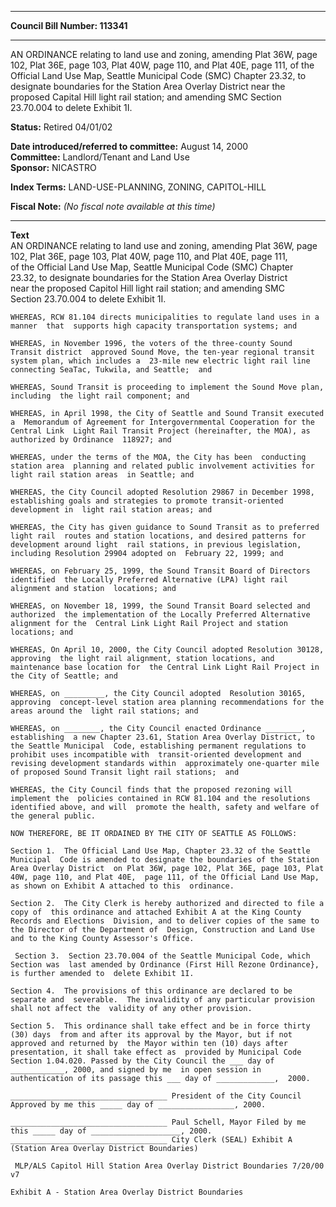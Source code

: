 * * * * *  
  
**Council Bill Number: [](#h0)[](#h2)113341**  
  
* * * * *  
  
AN ORDINANCE relating to land use and zoning, amending Plat 36W, page 102, Plat 36E, page 103, Plat 40W, page 110, and Plat 40E, page 111, of the Official Land Use Map, Seattle Municipal Code (SMC) Chapter 23.32, to designate boundaries for the Station Area Overlay District near the proposed Capital Hill light rail station; and amending SMC Section 23.70.004 to delete Exhibit 1I.  
  
**Status:** Retired 04/01/02   
  
**Date introduced/referred to committee:** August 14, 2000   
**Committee:** Landlord/Tenant and Land Use   
**Sponsor:** NICASTRO   
  
**Index Terms:** LAND-USE-PLANNING, ZONING, CAPITOL-HILL  
  
**Fiscal Note:** *(No fiscal note available at this time)*  
  
* * * * *  
  
**Text**  
    AN ORDINANCE relating to land use and zoning, amending Plat 36W, page  
    102, Plat  36E, page 103, Plat 40W, page 110, and Plat 40E, page 111,  
    of the Official Land  Use Map, Seattle Municipal Code (SMC) Chapter  
    23.32, to designate boundaries for  the Station Area Overlay District  
    near the proposed Capitol Hill light rail  station; and amending SMC  
    Section 23.70.004 to delete Exhibit 1I.  
  
    WHEREAS, RCW 81.104 directs municipalities to regulate land uses in a  
    manner  that  supports high capacity transportation systems; and  
  
    WHEREAS, in November 1996, the voters of the three-county Sound  
    Transit district  approved Sound Move, the ten-year regional transit  
    system plan, which includes a  23-mile new electric light rail line  
    connecting SeaTac, Tukwila, and Seattle;  and  
  
    WHEREAS, Sound Transit is proceeding to implement the Sound Move plan,  
    including  the light rail component; and  
  
    WHEREAS, in April 1998, the City of Seattle and Sound Transit executed  
    a  Memorandum of Agreement for Intergovernmental Cooperation for the  
    Central Link  Light Rail Transit Project (hereinafter, the MOA), as  
    authorized by Ordinance  118927; and  
  
    WHEREAS, under the terms of the MOA, the City has been  conducting  
    station area  planning and related public involvement activities for  
    light rail station areas  in Seattle; and  
  
    WHEREAS, the City Council adopted Resolution 29867 in December 1998,  
    establishing goals and strategies to promote transit-oriented  
    development in  light rail station areas; and  
  
    WHEREAS, the City has given guidance to Sound Transit as to preferred  
    light rail  routes and station locations, and desired patterns for  
    development around light  rail stations, in previous legislation,  
    including Resolution 29904 adopted on  February 22, 1999; and  
  
    WHEREAS, on February 25, 1999, the Sound Transit Board of Directors  
    identified  the Locally Preferred Alternative (LPA) light rail  
    alignment and station  locations; and  
  
    WHEREAS, on November 18, 1999, the Sound Transit Board selected and  
    authorized  the implementation of the Locally Preferred Alternative  
    alignment for the  Central Link Light Rail Project and station  
    locations; and  
  
    WHEREAS, On April 10, 2000, the City Council adopted Resolution 30128,  
    approving  the light rail alignment, station locations, and  
    maintenance base location for  the Central Link Light Rail Project in  
    the City of Seattle; and  
  
    WHEREAS, on _________, the City Council adopted  Resolution 30165,  
    approving  concept-level station area planning recommendations for the  
    areas around the  light rail stations; and  
  
    WHEREAS, on ________, the City Council enacted Ordinance ________,  
    establishing  a new Chapter 23.61, Station Area Overlay District, to  
    the Seattle Municipal  Code, establishing permanent regulations to  
    prohibit uses incompatible with  transit-oriented development and  
    revising development standards within  approximately one-quarter mile  
    of proposed Sound Transit light rail stations;  and  
  
    WHEREAS, the City Council finds that the proposed rezoning will  
    implement the  policies contained in RCW 81.104 and the resolutions  
    identified above, and will  promote the health, safety and welfare of  
    the general public.  
  
    NOW THEREFORE, BE IT ORDAINED BY THE CITY OF SEATTLE AS FOLLOWS:  
  
    Section 1.  The Official Land Use Map, Chapter 23.32 of the Seattle  
    Municipal  Code is amended to designate the boundaries of the Station  
    Area Overlay District  on Plat 36W, page 102, Plat 36E, page 103, Plat  
    40W, page 110, and Plat 40E,  page 111, of the Official Land Use Map,  
    as shown on Exhibit A attached to this  ordinance.  
  
    Section 2.  The City Clerk is hereby authorized and directed to file a  
    copy of  this ordinance and attached Exhibit A at the King County  
    Records and Elections  Division, and to deliver copies of the same to  
    the Director of the Department of  Design, Construction and Land Use  
    and to the King County Assessor's Office.  
  
     Section 3.  Section 23.70.004 of the Seattle Municipal Code, which  
    Section was  last amended by Ordinance (First Hill Rezone Ordinance},  
    is further amended to  delete Exhibit 1I.  
  
    Section 4.  The provisions of this ordinance are declared to be  
    separate and  severable.  The invalidity of any particular provision  
    shall not affect the  validity of any other provision.  
  
    Section 5.  This ordinance shall take effect and be in force thirty  
    (30) days  from and after its approval by the Mayor, but if not  
    approved and returned by  the Mayor within ten (10) days after  
    presentation, it shall take effect as  provided by Municipal Code  
    Section 1.04.020. Passed by the City Council the ___ day of  
    ____________, 2000, and signed by me  in open session in  
    authentication of its passage this ___ day of _____________,  2000.  
  
    ___________________________________ President of the City Council  
    Approved by me this _____ day of _________________, 2000.  
  
    ___________________________________ Paul Schell, Mayor Filed by me  
    this _____ day of ____________________, 2000.  
    ___________________________________ City Clerk (SEAL) Exhibit A  
    (Station Area Overlay District Boundaries)  
  
     MLP/ALS Capitol Hill Station Area Overlay District Boundaries 7/20/00  
    v7  
  
    Exhibit A - Station Area Overlay District Boundaries  
